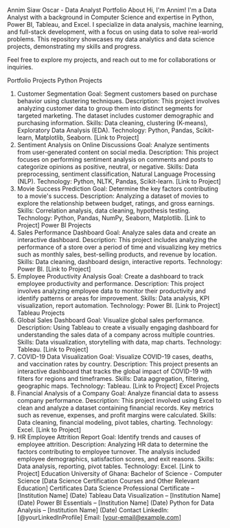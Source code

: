 Annim Siaw Oscar - Data Analyst Portfolio
About
Hi, I'm Annim! I'm a Data Analyst with a background in Computer Science and expertise in Python, Power BI, Tableau, and Excel. I specialize in data analysis, machine learning, and full-stack development, with a focus on using data to solve real-world problems. This repository showcases my data analytics and data science projects, demonstrating my skills and progress.

Feel free to explore my projects, and reach out to me for collaborations or inquiries.

Portfolio Projects
Python Projects
1. Customer Segmentation
Goal: Segment customers based on purchase behavior using clustering techniques.
Description: This project involves analyzing customer data to group them into distinct segments for targeted marketing. The dataset includes customer demographic and purchasing information.
Skills: Data cleaning, clustering (K-means), Exploratory Data Analysis (EDA).
Technology: Python, Pandas, Scikit-learn, Matplotlib, Seaborn.
[Link to Project]
2. Sentiment Analysis on Online Discussions
Goal: Analyze sentiments from user-generated content on social media.
Description: This project focuses on performing sentiment analysis on comments and posts to categorize opinions as positive, neutral, or negative.
Skills: Data preprocessing, sentiment classification, Natural Language Processing (NLP).
Technology: Python, NLTK, Pandas, Scikit-learn.
[Link to Project]
3. Movie Success Prediction
Goal: Determine the key factors contributing to a movie's success.
Description: Analyzing a dataset of movies to explore the relationship between budget, ratings, and gross earnings.
Skills: Correlation analysis, data cleaning, hypothesis testing.
Technology: Python, Pandas, NumPy, Seaborn, Matplotlib.
[Link to Project]
Power BI Projects
1. Sales Performance Dashboard
Goal: Analyze sales data and create an interactive dashboard.
Description: This project includes analyzing the performance of a store over a period of time and visualizing key metrics such as monthly sales, best-selling products, and revenue by location.
Skills: Data cleaning, dashboard design, interactive reports.
Technology: Power BI.
[Link to Project]
2. Employee Productivity Analysis
Goal: Create a dashboard to track employee productivity and performance.
Description: This project involves analyzing employee data to monitor their productivity and identify patterns or areas for improvement.
Skills: Data analysis, KPI visualization, report automation.
Technology: Power BI.
[Link to Project]
Tableau Projects
1. Global Sales Dashboard
Goal: Visualize global sales performance.
Description: Using Tableau to create a visually engaging dashboard for understanding the sales data of a company across multiple countries.
Skills: Data visualization, storytelling with data, map charts.
Technology: Tableau.
[Link to Project]
2. COVID-19 Data Visualization
Goal: Visualize COVID-19 cases, deaths, and vaccination rates by country.
Description: This project presents an interactive dashboard that tracks the global impact of COVID-19 with filters for regions and timeframes.
Skills: Data aggregation, filtering, geographic maps.
Technology: Tableau.
[Link to Project]
Excel Projects
1. Financial Analysis of a Company
Goal: Analyze financial data to assess company performance.
Description: This project involved using Excel to clean and analyze a dataset containing financial records. Key metrics such as revenue, expenses, and profit margins were calculated.
Skills: Data cleaning, financial modeling, pivot tables, charting.
Technology: Excel.
[Link to Project]
2. HR Employee Attrition Report
Goal: Identify trends and causes of employee attrition.
Description: Analyzing HR data to determine the factors contributing to employee turnover. The analysis included employee demographics, satisfaction scores, and exit reasons.
Skills: Data analysis, reporting, pivot tables.
Technology: Excel.
[Link to Project]
Education
University of Ghana: Bachelor of Science - Computer Science
[Data Science Certification Courses and Other Relevant Education]
Certificates
Data Science Professional Certificate – [Institution Name] (Date)
Tableau Data Visualization – [Institution Name] (Date)
Power BI Essentials – [Institution Name] (Date)
Python for Data Analysis – [Institution Name] (Date)
Contact
LinkedIn: [@yourLinkedInProfile]
Email: [your-email@example.com]
